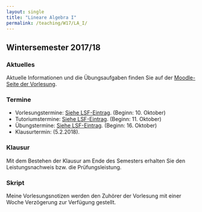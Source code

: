 ```yaml
---
layout: single
title: "Lineare Algebra I"
permalink: /teaching/W17/LA_I/
---
```


## Wintersemester 2017/18

### Aktuelles

Aktuelle Informationen und die Übungsaufgaben finden Sie auf der [Moodle-Seite der Vorlesung](https://moodle.uni-siegen.de/course/view.php?id=15985).

### Termine

* Vorlesungstermine: [Siehe LSF-Eintrag](https://lsf.zv.uni-siegen.de/qisserver/rds?state=verpublish&status=init&vmfile=no&moduleCall=webInfo&publishConfFile=webInfo&publishSubDir=veranstaltung&veranstaltung.veranstid=108896). (Beginn: 10. Oktober)
* Tutoriumstermine: [Siehe LSF-Eintrag](https://lsf.zv.uni-siegen.de/qisserver/rds?state=verpublish&status=init&vmfile=no&moduleCall=webInfo&publishConfFile=webInfo&publishSubDir=veranstaltung&publishid=109585). (Beginn: 11. Oktober)
* Übungstermine:  [Siehe LSF-Eintrag](https://lsf.zv.uni-siegen.de/qisserver/rds?state=verpublish&status=init&vmfile=no&moduleCall=webInfo&publishConfFile=webInfo&publishSubDir=veranstaltung&publishid=109586). (Beginn: 16. Oktober)
* Klausurtermin: (5.2.2018).

### Klausur

Mit dem Bestehen der Klausur am Ende des Semesters erhalten Sie den Leistungsnachweis bzw. die Prüfungsleistung.

### Skript

Meine Vorlesungsnotizen werden den Zuhörer der Vorlesung mit einer Woche Verzögerung zur Verfügung gestellt.
